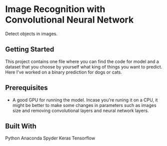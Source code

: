 # Image Recognition with Convolutional Neural Network
Detect objects in images.
## Getting Started
This project contains one file where you can find the code for model and a dataset that you choose by yourself what king of things you want to predict. Here I've worked on a binary prediction for dogs or cats.

## Prerequisites
* A good GPU for running the model. Incase you're runing it on a CPU, it might be better to make some changes in parameters such as images size and removing convolutional layers and neural network layers.   

## Built With
Python
Anaconda Spyder
Keras
Tensorflow
